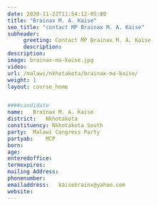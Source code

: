 ```yaml
---
date: 2020-11-22T11:54:12-05:00
title: "Brainax M. A. Kaise"
seo_title: "contact MP Brainax M. A. Kaise"
subheader:
     greeting: Contact MP Brainax M. A. Kaise
     description: 
description: 
image: brainax-ma-kaise.jpg
video: 
url: /malawi/nkhotakota/brainax-ma-kaise/
weight: 1
layout: course_home


####candidate
name:	Brainax M. A. Kaise
district:	Nkhotakota
constituency: Nkhotakota South
party:	Malawi Congress Party
partyab:	MCP
born:
age: 
enteredoffice:	
termexpires:	
mailing Address:
phonenumber:	
emailaddress:	kaisebrainx@yahoo.com
website:	
---
```



